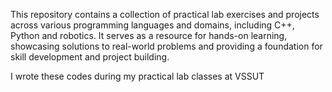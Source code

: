 This repository contains a collection of practical lab exercises and projects across various programming languages and domains, including C++, Python and robotics. It serves as a resource for hands-on learning, showcasing solutions to real-world problems and providing a foundation for skill development and project building.

I wrote these codes during my practical lab classes at VSSUT
